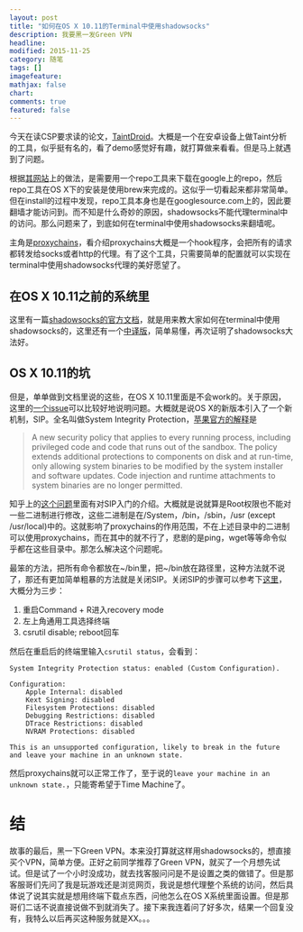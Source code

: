 ```yaml
---
layout: post
title: "如何在OS X 10.11的Terminal中使用shadowsocks"
description: 我要黑一发Green VPN
headline:
modified: 2015-11-25
category: 随笔
tags: []
imagefeature:
mathjax: false
chart:
comments: true
featured: false
---
```


今天在读CSP要求读的论文，[TaintDroid](http://appanalysis.org/tdroid10.pdf)。大概是一个在安卓设备上做Taint分析的工具，似乎挺有名的，看了demo感觉好有趣，就打算做来看看。但是马上就遇到了问题。

根据[其网站](http://appanalysis.org/download_4.1.html)上的做法，是需要用一个repo工具来下载在google上的repo，然后repo工具在OS X下的安装是使用brew来完成的。这似乎一切看起来都非常简单。但在install的过程中发现，repo工具本身也是在googlesource.com上的，因此要翻墙才能访问到。而不知是什么奇妙的原因，shadowsocks不能代理terminal中的访问。那么问题来了，到底如何在terminal中使用shadowsocks来翻墙呢。

主角是[proxychains](https://github.com/rofl0r/proxychains-ng)，看介绍proxychains大概是一个hook程序，会把所有的请求都转发给socks或者http的代理。有了这个工具，只需要简单的配置就可以实现在terminal中使用shadowsocks代理的美好愿望了。

## 在OS X 10.11之前的系统里

这里有一篇[shadowsocks的官方文档](https://github.com/shadowsocks/shadowsocks/wiki/Using-Shadowsocks-with-Command-Line-Tools)，就是用来教大家如何在terminal中使用shadowsocks的，这里还有一个[中译版](http://segmentfault.com/a/1190000002589135)，简单易懂，再次证明了shadowsocks大法好。

## OS X 10.11的坑

但是，单单做到文档里说的这些，在OS X 10.11里面是不会work的。关于原因，这里的[一个issue](https://github.com/rofl0r/proxychains-ng/issues/78)可以比较好地说明问题。大概就是说OS X的新版本引入了一个新机制，SIP。全名叫做System Integrity Protection，[苹果官方的解释](https://developer.apple.com/library/prerelease/mac/releasenotes/MacOSX/WhatsNewInOSX/Articles/MacOSX10_11.html)是

>A new security policy that applies to every running process, including privileged code and code that runs out of the sandbox. The policy extends additional protections to components on disk and at run-time, only allowing system binaries to be modified by the system installer and software updates. Code injection and runtime attachments to system binaries are no longer permitted.

知乎上的[这个问题](http://www.zhihu.com/question/31116473)里面有对SIP入门的介绍。大概就是说就算是Root权限也不能对一些二进制进行修改，这些二进制是在/System，/bin，/sbin，/usr (except /usr/local)中的。这就影响了proxychains的作用范围，不在上述目录中的二进制可以使用proxychains，而在其中的就不行了，悲剧的是ping，wget等等命令似乎都在这些目录中。那怎么解决这个问题呢。

最笨的方法，把所有命令都放在~/bin里，把~/bin放在路径里，这种方法就不说了，那还有更加简单粗暴的方法就是关闭SIP。关闭SIP的步骤可以参考下[这里](http://osxdaily.com/2015/10/05/disable-rootless-system-integrity-protection-mac-os-x/)，大概分为三步：

1. 重启Command + R进入recovery mode
2. 左上角通用工具选择终端
3. csrutil disable; reboot回车

然后在重启后的终端里输入`csrutil status`，会看到：

	System Integrity Protection status: enabled (Custom Configuration).

	Configuration:
		Apple Internal: disabled
		Kext Signing: disabled
		Filesystem Protections: disabled
		Debugging Restrictions: disabled
		DTrace Restrictions: disabled
		NVRAM Protections: disabled

	This is an unsupported configuration, likely to break in the future and leave your machine in an unknown state.

然后proxychains就可以正常工作了，至于说的`leave your machine in an unknown state.`，只能寄希望于Time Machine了。

# 结

故事的最后，黑一下Green VPN。本来没打算就这样用shadowsocks的，想直接买个VPN，简单方便。正好之前同学推荐了Green VPN，就买了一个月想先试试。但是试了一个小时没成功，就去找客服问问是不是设置之类的做错了。但是那客服哥们先问了我是玩游戏还是浏览网页，我说是想代理整个系统的访问，然后具体说了说其实就是想用终端下载点东西，问他怎么在OS X系统里面设置。但是那哥们二话不说直接说做不到就消失了。接下来我连着问了好多次，结果一个回复没有，我特么以后再买这种服务就是XX。。。